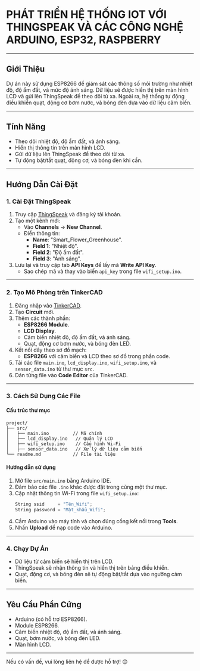 # **PHÁT TRIỂN HỆ THỐNG IOT VỚI THINGSPEAK VÀ CÁC CÔNG NGHỆ ARDUINO, ESP32, RASPBERRY**

---

## **Giới Thiệu**  
Dự án này sử dụng ESP8266 để giám sát các thông số môi trường như nhiệt độ, độ ẩm đất, và mức độ ánh sáng. Dữ liệu sẽ được hiển thị trên màn hình LCD và gửi lên ThingSpeak để theo dõi từ xa. Ngoài ra, hệ thống tự động điều khiển quạt, động cơ bơm nước, và bóng đèn dựa vào dữ liệu cảm biến.

---

## **Tính Năng**  
- Theo dõi nhiệt độ, độ ẩm đất, và ánh sáng.  
- Hiển thị thông tin trên màn hình LCD.  
- Gửi dữ liệu lên ThingSpeak để theo dõi từ xa.  
- Tự động bật/tắt quạt, động cơ, và bóng đèn khi cần.  

---

## **Hướng Dẫn Cài Đặt**

### **1. Cài Đặt ThingSpeak**  
1. Truy cập [ThingSpeak](https://thingspeak.com) và đăng ký tài khoản.  
2. Tạo một kênh mới:
   - Vào **Channels** → **New Channel**.  
   - Điền thông tin:
     - **Name**: "Smart_Flower_Greenhouse".  
     - **Field 1**: "Nhiệt độ".  
     - **Field 2**: "Độ ẩm đất".  
     - **Field 3**: "Ánh sáng".  
3. Lưu lại và truy cập tab **API Keys** để lấy mã **Write API Key**.  
   - Sao chép mã và thay vào biến `api_key` trong file `wifi_setup.ino`.  

---

### **2. Tạo Mô Phỏng trên TinkerCAD**  
1. Đăng nhập vào [TinkerCAD](https://tinkercad.com).  
2. Tạo **Circuit** mới.  
3. Thêm các thành phần:
   - **ESP8266 Module**.  
   - **LCD Display**.  
   - Cảm biến nhiệt độ, độ ẩm đất, và ánh sáng.  
   - Quạt, động cơ bơm nước, và bóng đèn LED.  
4. Kết nối dây theo sơ đồ mạch:  
   - **ESP8266** với cảm biến và LCD theo sơ đồ trong phần code.  
5. Tải các file `main.ino`, `lcd_display.ino`, `wifi_setup.ino`, và `sensor_data.ino` từ thư mục `src`.  
6. Dán từng file vào **Code Editor** của TinkerCAD.  

---

### **3. Cách Sử Dụng Các File**

#### **Cấu trúc thư mục**  
```
project/
├── src/
│   ├── main.ino         // Mã chính
│   ├── lcd_display.ino   // Quản lý LCD
│   ├── wifi_setup.ino    // Cấu hình Wi-Fi
│   ├── sensor_data.ino   // Xử lý dữ liệu cảm biến
└── readme.md            // File tài liệu
```

#### **Hướng dẫn sử dụng**  
1. Mở file `src/main.ino` bằng Arduino IDE.  
2. Đảm bảo các file `.ino` khác được đặt trong cùng một thư mục.  
3. Cập nhật thông tin Wi-Fi trong file `wifi_setup.ino`:
   ```cpp
   String ssid     = "Tên_Wifi";
   String password = "Mật_khẩu_Wifi";
   ```
4. Cắm Arduino vào máy tính và chọn đúng cổng kết nối trong **Tools**.  
5. Nhấn **Upload** để nạp code vào Arduino.  

---

### **4. Chạy Dự Án**  
- Dữ liệu từ cảm biến sẽ hiển thị trên LCD.  
- ThingSpeak sẽ nhận thông tin và hiển thị trên bảng điều khiển.  
- Quạt, động cơ, và bóng đèn sẽ tự động bật/tắt dựa vào ngưỡng cảm biến.  

---

## **Yêu Cầu Phần Cứng**  
- Arduino (có hỗ trợ ESP8266).  
- Module ESP8266.  
- Cảm biến nhiệt độ, độ ẩm đất, và ánh sáng.  
- Quạt, bơm nước, và bóng đèn LED.  
- Màn hình LCD.  

---

Nếu có vấn đề, vui lòng liên hệ để được hỗ trợ! 😊
